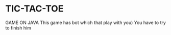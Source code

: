 # TIC-TAC-TOE
GAME ON JAVA
This game has bot which that play with you) You have to try to finish him
